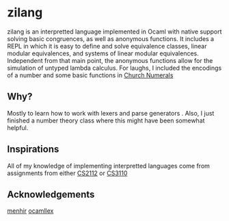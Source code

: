 # zilang
zilang is an interpretted language implemented in Ocaml with native support solving basic congruences, as well as anonymous functions.
It includes a REPL in which it is easy to define and solve equivalence classes, linear modular equivalences, and systems of linear modular equivalences.
Independent from that main point, the anonymous functions allow for the simulation of untyped lambda calculus. For laughs, I included the encodings of a number and some basic functions in [Church Numerals](https://en.wikipedia.org/wiki/Church_encoding)
## Why?
Mostly to learn how to work with lexers and parse generators . Also, I just finished a number theory class where this might have been somewhat helpful.
## Inspirations
All of my knowledge of implementing interpretted languages come from assignments from either [CS2112](http://www.cs.cornell.edu/courses/cs2112) or [CS3110](http://www.cs.cornell.edu/courses/cs3110)
## Acknowledgements
[menhir](https://github.com/pippijn/menhir)
[ocamllex](https://caml.inria.fr/pub/docs/manual-ocaml/lexyacc.html)
